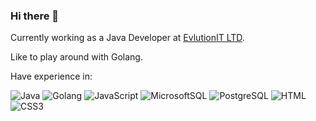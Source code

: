 ### Hi there 👋

Currently working as a Java Developer at [EvlutionIT LTD](https://evolutionit.bg/).

Like to play around with Golang.

Have experience in:

![Java](https://img.shields.io/badge/Java-ED8B00?style=for-the-badge&logo=java&logoColor=white) ![Golang](https://img.shields.io/badge/Go-00ADD8?style=for-the-badge&logo=go&logoColor=white) ![JavaScript](https://img.shields.io/badge/JavaScript-323330?style=for-the-badge&logo=javascript&logoColor=F7DF1E) ![MicrosoftSQL](https://img.shields.io/badge/Microsoft%20SQL%20Server-CC2927?style=for-the-badge&logo=microsoft%20sql%20server&logoColor=white) ![PostgreSQL](https://img.shields.io/badge/PostgreSQL-316192?style=for-the-badge&logo=postgresql&logoColor=white) ![HTML](https://img.shields.io/badge/HTML5-E34F26?style=for-the-badge&logo=html5&logoColor=white) ![CSS3](https://img.shields.io/badge/CSS3-1572B6?style=for-the-badge&logo=css3&logoColor=white)
